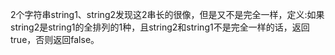 2个字符串string1、string2发现这2串长的很像，但是又不是完全一样，定义:如果string2是string1的全排列的1种，且string2和string1不是完全一样的话，返回true，否则返回false。